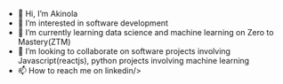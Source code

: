 - 👋 Hi, I’m Akinola
- 👀 I’m interested in software development
- 🌱 I’m currently learning data science and machine learning on Zero to Mastery(ZTM)
- 💞️ I’m looking to collaborate on software projects involving Javascript(reactjs), python projects involving machine learning
- 📫 How to reach me on <a src="www.linkedin.com/in/akinolaakinleye">linkedin/>
